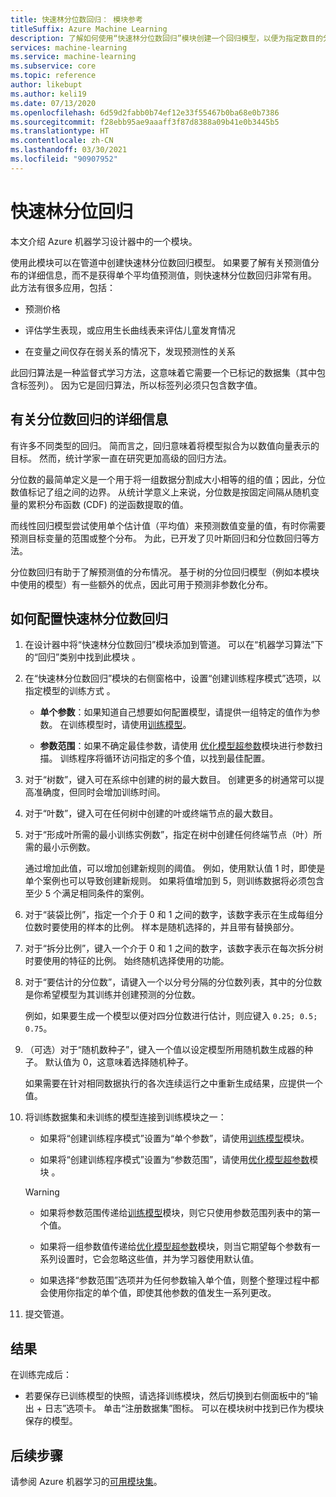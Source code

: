 ```yaml
---
title: 快速林分位数回归： 模块参考
titleSuffix: Azure Machine Learning
description: 了解如何使用“快速林分位数回归”模块创建一个回归模型，以便为指定数目的分位数预测值。
services: machine-learning
ms.service: machine-learning
ms.subservice: core
ms.topic: reference
author: likebupt
ms.author: keli19
ms.date: 07/13/2020
ms.openlocfilehash: 6d59d2fabb0b74ef12e33f55467b0ba68e0b7386
ms.sourcegitcommit: f28ebb95ae9aaaff3f87d8388a09b41e0b3445b5
ms.translationtype: HT
ms.contentlocale: zh-CN
ms.lasthandoff: 03/30/2021
ms.locfileid: "90907952"
---
```

# <a name="fast-forest-quantile-regression"></a>快速林分位回归

本文介绍 Azure 机器学习设计器中的一个模块。

使用此模块可以在管道中创建快速林分位数回归模型。 如果要了解有关预测值分布的详细信息，而不是获得单个平均值预测值，则快速林分位数回归非常有用。 此方法有很多应用，包括：  
  
- 预测价格  
  
- 评估学生表现，或应用生长曲线表来评估儿童发育情况  
  
- 在变量之间仅存在弱关系的情况下，发现预测性的关系  
  
此回归算法是一种监督式学习方法，这意味着它需要一个已标记的数据集（其中包含标签列）。 因为它是回归算法，所以标签列必须只包含数字值。

## <a name="more-about-quantile-regression"></a>有关分位数回归的详细信息

有许多不同类型的回归。 简而言之，回归意味着将模型拟合为以数值向量表示的目标。 然而，统计学家一直在研究更加高级的回归方法。

分位数的最简单定义是一个用于将一组数据分割成大小相等的组的值；因此，分位数值标记了组之间的边界。 从统计学意义上来说，分位数是按固定间隔从随机变量的累积分布函数 (CDF) 的逆函数提取的值。

而线性回归模型尝试使用单个估计值（平均值）来预测数值变量的值，有时你需要预测目标变量的范围或整个分布。 为此，已开发了贝叶斯回归和分位数回归等方法。

分位数回归有助于了解预测值的分布情况。 基于树的分位回归模型（例如本模块中使用的模型）有一些额外的优点，因此可用于预测非参数化分布。

  
## <a name="how-to-configure-fast-forest-quantile-regression"></a>如何配置快速林分位数回归

1. 在设计器中将“快速林分位数回归”模块添加到管道。 可以在“机器学习算法”下的“回归”类别中找到此模块 。

2. 在“快速林分位数回归”模块的右侧窗格中，设置“创建训练程序模式”选项，以指定模型的训练方式 。  
  
    - **单个参数**：如果知道自己想要如何配置模型，请提供一组特定的值作为参数。 在训练模型时，请使用[训练模型](train-model.md)。
  
    - **参数范围**：如果不确定最佳参数，请使用 [优化模型超参数](tune-model-hyperparameters.md)模块进行参数扫描。 训练程序将循环访问指定的多个值，以找到最佳配置。

3. 对于“树数”，键入可在系综中创建的树的最大数目。 创建更多的树通常可以提高准确度，但同时会增加训练时间。  

4. 对于“叶数”，键入可在任何树中创建的叶或终端节点的最大数目。  

5. 对于“形成叶所需的最小训练实例数”，指定在树中创建任何终端节点（叶）所需的最小示例数。  
  
     通过增加此值，可以增加创建新规则的阈值。 例如，使用默认值 1 时，即使是单个案例也可以导致创建新规则。 如果将值增加到 5，则训练数据将必须包含至少 5 个满足相同条件的案例。

6. 对于“装袋比例”，指定一个介于 0 和 1 之间的数字，该数字表示在生成每组分位数时要使用的样本的比例。 样本是随机选择的，并且带有替换部分。

7. 对于“拆分比例”，键入一个介于 0 和 1 之间的数字，该数字表示在每次拆分树时要使用的特征的比例。 始终随机选择使用的功能。

8. 对于“要估计的分位数”，请键入一个以分号分隔的分位数列表，其中的分位数是你希望模型为其训练并创建预测的分位数。
  
     例如，如果要生成一个模型以便对四分位数进行估计，则应键入 `0.25; 0.5; 0.75`。  

9. （可选）对于“随机数种子”，键入一个值以设定模型所用随机数生成器的种子。  默认值为 0，这意味着选择随机种子。
  
     如果需要在针对相同数据执行的各次连续运行之中重新生成结果，应提供一个值。  

10. 将训练数据集和未训练的模型连接到训练模块之一： 

    - 如果将“创建训练程序模式”设置为“单个参数”，请使用[训练模型](train-model.md)模块。

    - 如果将“创建训练程序模式”设置为“参数范围”，请使用[优化模型超参数](tune-model-hyperparameters.md)模块 。

    > [!WARNING]
    > 
    > - 如果将参数范围传递给[训练模型](train-model.md)模块，则它只使用参数范围列表中的第一个值。
    > 
    > - 如果将一组参数值传递给[优化模型超参数](tune-model-hyperparameters.md)模块，则当它期望每个参数有一系列设置时，它会忽略这些值，并为学习器使用默认值。
    > 
    > - 如果选择“参数范围”选项并为任何参数输入单个值，则整个整理过程中都会使用你指定的单个值，即使其他参数的值发生一系列更改。

11. 提交管道。

## <a name="results"></a>结果

在训练完成后：

+ 若要保存已训练模型的快照，请选择训练模块，然后切换到右侧面板中的“输出 + 日志”选项卡。 单击“注册数据集”图标。  可以在模块树中找到已作为模块保存的模型。

## <a name="next-steps"></a>后续步骤

请参阅 Azure 机器学习的[可用模块集](module-reference.md)。
